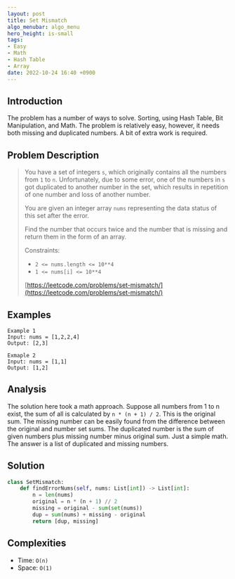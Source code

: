 ```yaml
---
layout: post
title: Set Mismatch
algo_menubar: algo_menu
hero_height: is-small
tags:
- Easy
- Math
- Hash Table
- Array
date: 2022-10-24 16:40 +0900
---
```

## Introduction
The problem has a number of ways to solve.
Sorting, using Hash Table, Bit Manipulation, and Math.
The problem is relatively easy, however, it needs both missing and duplicated numbers.
A bit of extra work is required.

## Problem Description
> You have a set of integers `s`, which originally contains all the numbers from `1` to `n`. Unfortunately, due to some
> error, one of the numbers in `s` got duplicated to another number in the set, which results in repetition of one
> number and loss of another number.
>
> You are given an integer array `nums` representing the data status of this set after the error.
>
> Find the number that occurs twice and the number that is missing and return them in the form of an array.
>
> Constraints:
> - `2 <= nums.length <= 10**4`
> - `1 <= nums[i] <= 10**4`
>
> [https://leetcode.com/problems/set-mismatch/](https://leetcode.com/problems/set-mismatch/)

## Examples
```
Example 1
Input: nums = [1,2,2,4]
Output: [2,3]
```

```
Exmaple 2
Input: nums = [1,1]
Output: [1,2]
```

## Analysis
The solution here took a math approach.
Suppose all numbers from 1 to n exist, the sum of all is calculated by `n * (n + 1) / 2`.
This is the original sum.
The missing number can be easily found from the difference between the original and number set sums.
The duplicated number is the sum of given numbers plus missing number minus original sum.
Just a simple math.
The answer is a list of duplicated and missing numbers.

## Solution
```python
class SetMismatch:
    def findErrorNums(self, nums: List[int]) -> List[int]:
        n = len(nums)
        original = n * (n + 1) // 2
        missing = original - sum(set(nums))
        dup = sum(nums) + missing - original
        return [dup, missing]
```

## Complexities
- Time: `O(n)`
- Space: `O(1)`
